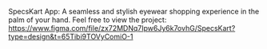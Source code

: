 SpecsKart App:
      A seamless and stylish eyewear shopping experience in the palm of your hand.
Feel free to view the project: https://www.figma.com/file/zx72MDNq7Ipw6Jy6k7ovhG/SpecsKart?type=design&t=65Tibi9TOVyComiO-1
